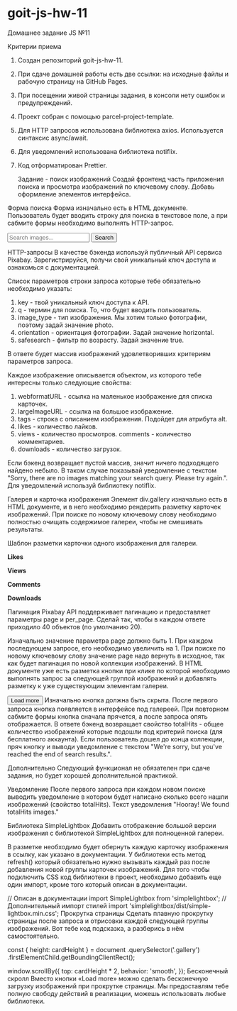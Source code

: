 # goit-js-hw-11

Домашнее задание JS №11

Критерии приема

1. Создан репозиторий goit-js-hw-11.
2. При сдаче домашней работы есть две ссылки: на исходные файлы и рабочую страницу на GitHub Pages.
3. При посещении живой страницы задания, в консоли нету ошибок и предупреждений.
4. Проект собран с помощью parcel-project-template.
5. Для HTTP запросов использована библиотека axios. Используется синтаксис async/await.
6. Для уведомлений использована библиотека notiflix.
7. Код отформатирован Prettier.

   Задание - поиск изображений Создай фронтенд часть приложения поиска и просмотра изображений по
   ключевому слову. Добавь оформление элементов интерфейса.

Форма поиска Форма изначально есть в HTML документе. Пользователь будет вводить строку для поиска в
текстовое поле, а при сабмите формы необходимо выполнять HTTP-запрос.

<form class="search-form" id="search-form">
  <input
    type="text"
    name="searchQuery"
    autocomplete="off"
    placeholder="Search images..."
  />
  <button type="submit">Search</button>
</form>

HTTP-запросы В качестве бэкенда используй публичный API сервиса Pixabay. Зарегистрируйся, получи
свой уникальный ключ доступа и ознакомься с документацией.

Список параметров строки запроса которые тебе обязательно необходимо указать:

1. key - твой уникальный ключ доступа к API.
2. q - термин для поиска. То, что будет вводить пользователь.
3. image_type - тип изображения. Мы хотим только фотографии, поэтому задай значение photo.
4. orientation - ориентация фотографии. Задай значение horizontal.
5. safesearch - фильтр по возрасту. Задай значение true.

В ответе будет массив изображений удовлетворивших критериям параметров запроса.

Каждое изображение описывается объектом, из которого тебе интересны только следующие свойства:

1. webformatURL - ссылка на маленькое изображение для списка карточек.
2. largeImageURL - ссылка на большое изображение.
3. tags - строка с описанием изображения. Подойдет для атрибута alt.
4. likes - количество лайков.
5. views - количество просмотров. comments - количество комментариев.
6. downloads - количество загрузок.

Если бэкенд возвращает пустой массив, значит ничего подходящего найдено небыло. В таком случае
показывай уведомление с текстом "Sorry, there are no images matching your search query. Please try
again.". Для уведомлений используй библиотеку notiflix.

Галерея и карточка изображения Элемент div.gallery изначально есть в HTML документе, и в него
необходимо рендерить разметку карточек изображений. При поиске по новому ключевому слову необходимо
полностью очищать содержимое галереи, чтобы не смешивать результаты.

<div class="gallery">
  <!-- Карточки изображений -->
</div>
Шаблон разметки карточки одного изображения для галереи.

<div class="photo-card">
  <img src="" alt="" loading="lazy" />
  <div class="info">
    <p class="info-item">
      <b>Likes</b>
    </p>
    <p class="info-item">
      <b>Views</b>
    </p>
    <p class="info-item">
      <b>Comments</b>
    </p>
    <p class="info-item">
      <b>Downloads</b>
    </p>
  </div>
</div>

Пагинация Pixabay API поддерживает пагинацию и предоставляет параметры page и per_page. Сделай так,
чтобы в каждом ответе приходило 40 объектов (по умолчанию 20).

Изначально значение параметра page должно быть 1. При каждом последующем запросе, его необходимо
увеличить на 1. При поиске по новому ключевому слову значение page надо вернуть в исходное, так как
будет пагинация по новой коллекции изображений. В HTML документе уже есть разметка кнопки при клике
по которой необходимо выполнять запрос за следующей группой изображений и добавлять разметку к уже
существующим элементам галереи.

<button type="button" class="load-more">Load more</button> Изначально кнопка должна быть скрыта.
После первого запроса кнопка появляется в интерфейсе под галереей. При повторном сабмите формы
кнопка сначала прячется, а после запроса опять отображается. В ответе бэкенд возвращает свойство
totalHits - общее количество изображений которые подошли под критерий поиска (для бесплатного
аккаунта). Если пользователь дошел до конца коллекции, пряч кнопку и выводи уведомление с текстом
"We're sorry, but you've reached the end of search results.".

Дополнительно Следующий функционал не обязателен при сдаче задания, но будет хорошей дополнительной
практикой.

Уведомление После первого запроса при каждом новом поиске выводить уведомление в котором будет
написано сколько всего нашли изображений (свойство totalHits). Текст уведомления "Hooray! We found
totalHits images."

Библиотека SimpleLightbox Добавить отображение большой версии изображения с библиотекой
SimpleLightbox для полноценной галереи.

В разметке необходимо будет обернуть каждую карточку изображения в ссылку, как указано в
документации. У библиотеки есть метод refresh() который обязательно нужно вызывать каждый раз после
добавления новой группы карточек изображений. Для того чтобы подключить CSS код библиотеки в проект,
необходимо добавить еще один импорт, кроме того который описан в документации.

// Описан в документации import SimpleLightbox from 'simplelightbox'; // Дополнительный импорт
стилей import 'simplelightbox/dist/simple-lightbox.min.css'; Прокрутка страницы Сделать плавную
прокрутку страницы после запроса и отрисовки каждой следующей группы изображений. Вот тебе код
подсказка, а разберись в нём самостоятельно.

const { height: cardHeight } = document .querySelector('.gallery')
.firstElementChild.getBoundingClientRect();

window.scrollBy({ top: cardHeight \* 2, behavior: 'smooth', }); Бесконечный скролл Вместо кнопки
«Load more» можно сделать бесконечную загрузку изображений при прокрутке страницы. Мы предоставлям
тебе полную свободу действий в реализации, можешь использовать любые библиотеки.
